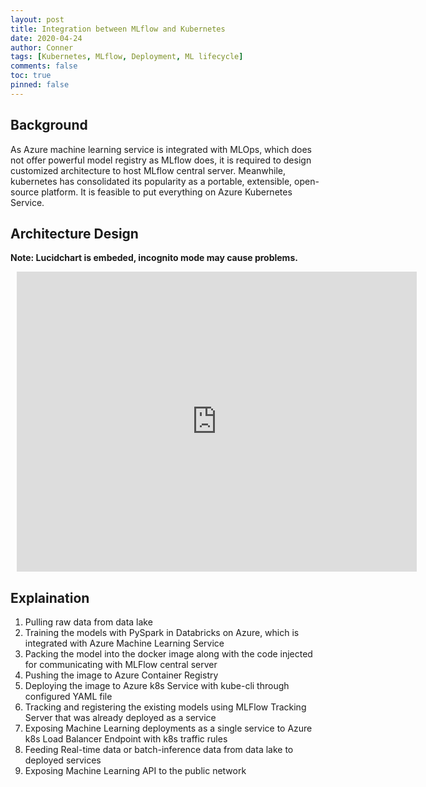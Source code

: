 ```yaml
---
layout: post
title: Integration between MLflow and Kubernetes
date: 2020-04-24
author: Conner
tags: [Kubernetes, MLflow, Deployment, ML lifecycle]
comments: false
toc: true
pinned: false
---
```


## Background

As Azure machine learning service is integrated with MLOps, which does not offer powerful model registry as MLflow does, it is required to design customized architecture to host MLflow central server. Meanwhile, kubernetes has consolidated its popularity as a portable, extensible, open-source platform. It is feasible to put everything on Azure Kubernetes Service.

## Architecture Design

**Note: Lucidchart is embeded, incognito mode may cause problems.**

<div style="width: 640px; height: 480px; margin: 10px; position: relative;"><iframe allowfullscreen frameborder="0" style="width:640px; height:480px" src="https://lucid.app/documents/embeddedchart/dc9bb985-9690-4701-87c9-26ca8455514f" id="TiQVJAstzdxG"></iframe></div>

## Explaination

1. Pulling raw data from data lake
2. Training the models with PySpark in Databricks on Azure, which is integrated with Azure Machine Learning Service
3. Packing the model into the docker image along with the code injected for communicating with MLFlow central server
4. Pushing the image to Azure Container Registry
5. Deploying the image to Azure k8s Service with kube-cli through configured YAML file
6. Tracking and registering the existing models using MLFlow Tracking Server that was already deployed as a service
7. Exposing Machine Learning deployments as a single service to Azure k8s Load Balancer Endpoint with k8s traffic rules
8. Feeding Real-time data or batch-inference data from data lake to deployed services
9. Exposing Machine Learning API to the public network

